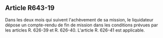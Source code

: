 Article R643-19
----
Dans les deux mois qui suivent l'achèvement de sa mission, le liquidateur dépose
un compte-rendu de fin de mission dans les conditions prévues par les articles
R. 626-39 et R. 626-40. L'article R. 626-41 est applicable.
